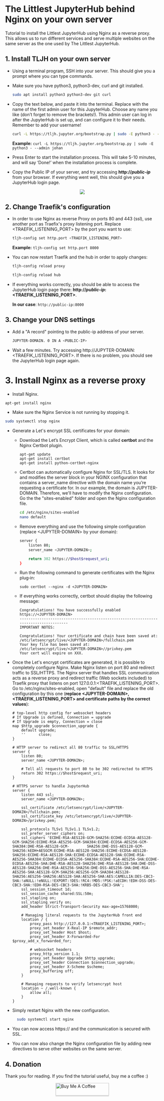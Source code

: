 # The Littlest JupyterHub behind Nginx on your own server
Tutorial to install the Littlest JupyterHub using Nginx as a reverse proxy. This allows us to run different services and serve multiple websites on the same server as the one used by The Littlest JupyterHub.

## 1. Install TLJH on your own server
- Using a terminal program, SSH into your server. This should give you a prompt where you can type commands.
- Make sure you have python3, python3-dev, curl and git installed.

    ```bash 
    sudo apt install python3 python3-dev git curl 
    ```
- Copy the text below, and paste it into the terminal. Replace <admin-user-name> with the name of the first admin user for this JupyterHub. Choose any name you like (don’t forget to remove the brackets!). This admin user can log in after the JupyterHub is set up, and can configure it to their needs. Remember to add your username!

    ```bash 
    curl -L https://tljh.jupyter.org/bootstrap.py | sudo -E python3 - --admin <admin-user-name>
    ``` 
  **Example:** ```curl -L https://tljh.jupyter.org/bootstrap.py | sudo -E python3 - --admin johan```   
  
 - Press Enter to start the installation process. This will take 5-10 minutes, and will say ‘Done!’ when the installation process is complete.
 - Copy the Public IP of your server, and try accessing **http://_public-ip_** from your browser. If everything went well, this should give you a JupyterHub login page.
 <p align="center">
  <img src="https://tljh.jupyter.org/en/latest/_images/first-login.png" />
</p>


## 2. Change Traefik's configuration
- In order to use Nginx as reverse Proxy on ports 80 and 443 (ssl), use another port as Traefix's proxy listening port. Replace <TRAEFIK_LISTENING_PORT> by the port you want to use:
    ```bash 
    tljh-config set http.port <TRAEFIK_LISTENING_PORT>
    ``` 
  **Example:** ```tljh-config set http.port 8000```
       
  
 - You can now restart Traefik and the hub in order to apply changes:  
    ```bash 
    tljh-config reload proxy
    ```   
    ```bash 
    tljh-config reload hub
    ```    
- If everything works correctly, you should be able to access the JupyterHub login page there: **http://_public-ip_:<TRAEFIK_LISTENING_PORT>**.
  
  **In our case**: ```http://public-ip:8000```  
  
  
## 3. Change your DNS settings
- Add a "A record" pointing to the public-ip address of your server.
    ```bash 
    JUPYTER-DOMAIN. 0 IN A <PUBLIC-IP>
    ```  
- Wait a few minutes. Try accessing http://JUPYTER-DOMAIN:<TRAEFIK_LISTENING_PORT>. If there is no problem, you should see the JupyterHub login page again.  
  
  
# 3. Install Nginx as a reverse proxy
- Install Nginx.
```bash 
apt-get install nginx
```  
- Make sure the Nginx Service is not running by stopping it.
```bash 
sudo systemctl stop nginx
```  
  
- Generate a Let's encrypt SSL certificates for your domain:
  - Download the Let’s Encrypt Client, which is called **certbot** and the Nginx Certbot plugin. 
    ```
    apt-get update
    apt-get install certbot
    apt-get install python-certbot-nginx
    ```
  - Certbot can automatically configure Nginx for SSL/TLS. It looks for and modifies the server block in your NGINX configuration that contains a server_name directive with the domain name you’re requesting a certificate for. In our example, the domain is JUPYTER-DOMAIN. Therefore, we'll have to modify the Nginx configuration. Go the the "sites-enabled" folder and open the Nginx configuration file.
      ```bash 
      cd /etc/nginx/sites-enabled
      nano default  
      ```    
  - Remove everything and use the following simple configuration (replace \<JUPYTER-DOMAIN\> by your domain):
    ```bash 
    server {
        listen 80;
        server_name <JUPYTER-DOMAIN>;

        return 302 https://$host$request_uri;
    }
    ```        
  - Run the following command to generate certificates with the Nginx plug‑in:
    ```
    sudo certbot --nginx -d <JUPYTER-DOMAIN>
    ```
    
  - If everything works correctly, certbot should display the following message:
    ```
    Congratulations! You have successfully enabled https://<JUPYTER-DOMAIN> 
    -------------------------------------------------------------------------------------
    IMPORTANT NOTES: 

    Congratulations! Your certificate and chain have been saved at: 
    /etc/letsencrypt/live/<JUPYTER-DOMAIN>/fullchain.pem 
    Your key file has been saved at: 
    /etc/letsencrypt/live/<JUPYTER-DOMAIN>//privkey.pem
    Your cert will expire on XXX.
    ```
- Once the Let's encrypt certificates are generated, it is possible to completely configure Nginx. Make Nginx listen on port 80 and redirect traffic to SSL/HTTPS. The Nginx server that handles SSL communication acts as a reverse proxy and redirect traffic (Web sockets included) to Traefik proxy that listens on port 127.0.0.1:<TRAEFIK_LISTENING_PORT>. Go to /etc/nginx/sites-enabled, open "default" file and replace the old configuration by this one (**replace \<JUPYTER-DOMAIN\>,\<TRAEFIK_LISTENING_PORT\> and certificate paths by the correct values**):
    
    ```
    # top-level http config for websocket headers
    # If Upgrade is defined, Connection = upgrade
    # If Upgrade is empty, Connection = close
    map $http_upgrade $connection_upgrade {
        default upgrade;
        ''      close;
    }

    # HTTP server to redirect all 80 traffic to SSL/HTTPS
    server {
        listen 80;
        server_name <JUPYTER-DOMAIN>;

        # Tell all requests to port 80 to be 302 redirected to HTTPS
        return 302 https://$host$request_uri;
    }

    # HTTPS server to handle JupyterHub
    server {
        listen 443 ssl;
        server_name <JUPYTER-DOMAIN>;

        ssl_certificate /etc/letsencrypt/live/<JUPYTER-DOMAIN>/fullchain.pem;
        ssl_certificate_key /etc/letsencrypt/live/<JUPYTER-DOMAIN>/privkey.pem;

        ssl_protocols TLSv1 TLSv1.1 TLSv1.2;
        ssl_prefer_server_ciphers on;
        ssl_ciphers 'ECDHE-RSA-AES128-GCM-SHA256:ECDHE-ECDSA-AES128-GCM-SHA256:ECDHE-RSA-AES256-GCM-SHA384:ECDHE-ECDSA-AES256-GCM-SHA384:DHE-RSA-AES128-GCM-        SHA256:DHE-DSS-AES128-GCM-SHA256:kEDH+AESGCM:ECDHE-RSA-AES128-SHA256:ECDHE-ECDSA-AES128-SHA256:ECDHE-RSA-AES128-SHA:ECDHE-ECDSA-AES128-SHA:ECDHE-RSA-AES256-SHA384:ECDHE-ECDSA-AES256-SHA384:ECDHE-RSA-AES256-SHA:ECDHE-ECDSA-AES256-SHA:DHE-RSA-AES128-SHA256:DHE-RSA-AES128-SHA:DHE-DSS-AES128-SHA256:DHE-RSA-AES256-SHA256:DHE-DSS-AES256-SHA:DHE-RSA-AES256-SHA:AES128-GCM-SHA256:AES256-GCM-SHA384:AES128-SHA256:AES256-SHA256:AES128-SHA:AES256-SHA:AES:CAMELLIA:DES-CBC3-SHA:!aNULL:!eNULL:!EXPORT:!DES:!RC4:!MD5:!PSK:!aECDH:!EDH-DSS-DES-CBC3-SHA:!EDH-RSA-DES-CBC3-SHA:!KRB5-DES-CBC3-SHA';
        ssl_session_timeout 1d;
        ssl_session_cache shared:SSL:50m;
        ssl_stapling on;
        ssl_stapling_verify on;
        add_header Strict-Transport-Security max-age=15768000;

        # Managing literal requests to the JupyterHub front end
        location / {
            proxy_pass http://127.0.0.1:<TRAEFIK_LISTENING_PORT>;
            proxy_set_header X-Real-IP $remote_addr;
            proxy_set_header Host $host;
            proxy_set_header X-Forwarded-For $proxy_add_x_forwarded_for;

            # websocket headers
            proxy_http_version 1.1;
            proxy_set_header Upgrade $http_upgrade;
            proxy_set_header Connection $connection_upgrade;
            proxy_set_header X-Scheme $scheme;
            proxy_buffering off;
        }

        # Managing requests to verify letsencrypt host
        location ~ /.well-known {
            allow all;
        }
    }
    
    ```
- Simply restart Nginx with the new configuration.
  ```bash
    sudo systemctl start nginx
  ``` 
    
- You can now access https://<JUPYTER-DOMAIN> and the communication is secured with SSL.
    
- You can now also change the Nginx configuration file by adding new directives to serve other websites on the same server.
  
## 4. Donation

Thank you for reading. If you find the tutorial useful, buy me a coffee :)
 <html>   
     <a href="https://paypal.me/johjob?locale.x=fr_FR" target="_blank"><img src="https://www.buymeacoffee.com/assets/img/custom_images/orange_img.png" alt="Buy Me A Coffee" style="height: 41px !important;width: 174px !important;box-shadow: 0px 3px 2px 0px rgba(190, 190, 190, 0.5) !important;-webkit-box-shadow: 0px 3px 2px 0px rgba(190, 190, 190, 0.5) !important;margin:auto; display:block;" ></a>
   </html>    

